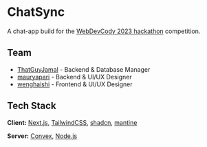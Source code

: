 # ChatSync

A chat-app build for the [WebDevCody 2023 hackathon](https://youtu.be/lBR8o1JpSrc) competition.

## Team

- [ThatGuyJamal](https://github.com/ThatGuyJamal) - Backend & Database Manager
- [mauryapari](https://github.com/mauryapari) - Backend & UI/UX Designer
- [wenghaishi](https://github.com/wenghaishi) - Frontend & UI/UX Designer

## Tech Stack

**Client:** [Next.js](https://nextjs.org/), [TailwindCSS](https://tailwindcss.com/), [shadcn](https://ui.shadcn.com/), [mantine](https://ui.mantine.dev/)

**Server:** [Convex](https://convex.dev/), [Node.js](https://nodejs.org/en/)
